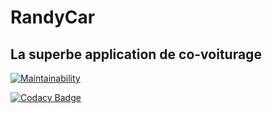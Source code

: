 # RandyCar

## La superbe application de co-voiturage

[![Maintainability](https://api.codeclimate.com/v1/badges/4f9ca431a1027cef55ad/maintainability)](https://codeclimate.com/github/kindertheo/RandyCar/maintainability)

[![Codacy Badge](https://app.codacy.com/project/badge/Grade/35ddd25b744b402fb057bb1db986a87e)](https://www.codacy.com/gh/kindertheo/RandyCar/dashboard?utm_source=github.com&amp;utm_medium=referral&amp;utm_content=kindertheo/RandyCar&amp;utm_campaign=Badge_Grade)